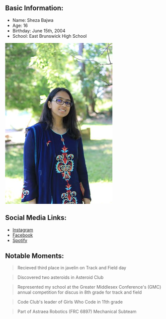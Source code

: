 ## **Basic Information:**
- Name: Sheza Bajwa
- Age: 16
- Birthday: June 15th, 2004
- School: East Brunswick High School

![Picture of Sheza](b8yTMU5A_345x518.jpeg)

## **Social Media Links:**
- [Instagram](https://www.instagram.com/sheza.36/)
- [Facebook](https://www.facebook.com/sheza.bajwa.31/)
- [Spotify](https://open.spotify.com/user/sheza.bajwa?si=b9e0b2a4de2f474b)

## **Notable Moments:**
>Recieved third place in javelin on Track and Field day

>Discovered two asteroids in Asteroid Club

>Represented my school at the Greater Middlesex Conference's (GMC) annual competition for discus in 8th grade for track and field

>Code Club's leader of Girls Who Code in 11th grade

>Part of Astraea Robotics (FRC 6897) Mechanical Subteam
